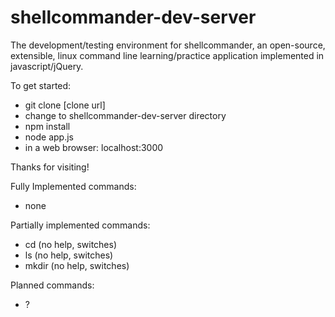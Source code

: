shellcommander-dev-server
=========================

The development/testing environment for shellcommander, an open-source, extensible, linux command line learning/practice application implemented in javascript/jQuery.

To get started:
  - git clone [clone url]
  - change to shellcommander-dev-server directory
  - npm install
  - node app.js
  - in a web browser: localhost:3000

Thanks for visiting!



Fully Implemented commands:
  - none

Partially implemented commands:
  - cd (no help, switches)
  - ls (no help, switches)
  - mkdir (no help, switches)

Planned commands:
  - ?
